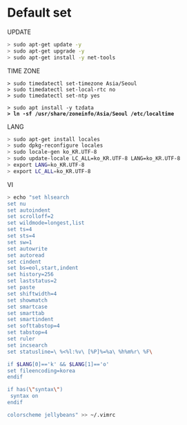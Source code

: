 # Default set

UPDATE

```bash
> sudo apt-get update -y
> sudo apt-get upgrade -y
> sudo apt-get install -y net-tools
```

TIME ZONE

<pre class="language-bash"><code class="lang-bash">> sudo timedatectl set-timezone Asia/Seoul
> sudo timedatectl set-local-rtc no
> sudo timedatectl set-ntp yes

> sudo apt install -y tzdata
<strong>> ln -sf /usr/share/zoneinfo/Asia/Seoul /etc/localtime
</strong></code></pre>

LANG

```bash
> sudo apt-get install locales
> sudo dpkg-reconfigure locales
> sudo locale-gen ko_KR.UTF-8
> sudo update-locale LC_ALL=ko_KR.UTF-8 LANG=ko_KR.UTF-8
> export LANG=ko_KR.UTF-8
> export LC_ALL=ko_KR.UTF-8
```

VI

```bash
> echo "set hlsearch
set nu 
set autoindent 
set scrolloff=2
set wildmode=longest,list
set ts=4
set sts=4
set sw=1 
set autowrite
set autoread
set cindent
set bs=eol,start,indent
set history=256
set laststatus=2 
set paste
set shiftwidth=4
set showmatch 
set smartcase
set smarttab
set smartindent
set softtabstop=4
set tabstop=4
set ruler 
set incsearch
set statusline=\ %<%l:%v\ [%P]%=%a\ %h%m%r\ %F\

if $LANG[0]=='k' && $LANG[1]=='o'
set fileencoding=korea
endif

if has(\"syntax\")
 syntax on
endif

colorscheme jellybeans" >> ~/.vimrc
```
